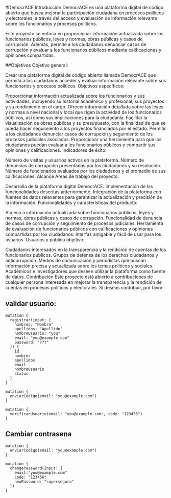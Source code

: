 #DemocrACE
Introducción
DemocrACE es una plataforma digital de código abierto que busca mejorar la participación ciudadana en procesos políticos y electorales, a través del acceso y evaluación de información relevante sobre los funcionarios y procesos políticos.

Este proyecto se enfoca en proporcionar información actualizada sobre los funcionarios públicos, leyes y normas, obras públicas y casos de corrupción. Además, permite a los ciudadanos denunciar casos de corrupción y evaluar a los funcionarios públicos mediante calificaciones y opiniones compartidas.

##Objetivos
Objetivo general:

Crear una plataforma digital de código abierto llamada DemocrACE que permita a los ciudadanos acceder y evaluar información relevante sobre sus funcionarios y procesos políticos.
Objetivos específicos:

Proporcionar información actualizada sobre los funcionarios y sus actividades, incluyendo su historial académico y profesional, sus proyectos y su rendimiento en el cargo.
Ofrecer información detallada sobre las leyes y normas a nivel nacional y local que rigen la actividad de los funcionarios públicos, así como sus implicaciones para la ciudadanía.
Facilitar la visualización de obras públicas y su presupuesto, con la finalidad de que se pueda hacer seguimiento a los proyectos financiados por el estado.
Permitir a los ciudadanos denunciar casos de corrupción y seguimiento de los procesos judiciales asociados.
Proporcionar una herramienta para que los ciudadanos puedan evaluar a los funcionarios públicos y compartir sus opiniones y calificaciones.
Indicadores de éxito:

Número de visitas y usuarios activos en la plataforma.
Número de denuncias de corrupción presentadas por los ciudadanos y su resolución.
Número de funcionarios evaluados por los ciudadanos y el promedio de sus calificaciones.
Alcance
Áreas de trabajo del proyecto:

Desarrollo de la plataforma digital DemocrACE.
Implementación de las funcionalidades descritas anteriormente.
Integración de la plataforma con fuentes de datos relevantes para garantizar la actualización y precisión de la información.
Funcionalidades y características del producto:

Acceso a información actualizada sobre funcionarios públicos, leyes y normas, obras públicas y casos de corrupción.
Funcionalidad de denuncia de casos de corrupción y seguimiento de procesos judiciales.
Herramienta de evaluación de funcionarios públicos con calificaciones y opiniones compartidas por los ciudadanos.
Interfaz amigable y fácil de usar para los usuarios.
Usuarios y público objetivo:

Ciudadanos interesados en la transparencia y la rendición de cuentas de los funcionarios públicos.
Grupos de defensa de los derechos ciudadanos y anticorrupción.
Medios de comunicación y periodistas que buscan información precisa y actualizada sobre los temas políticos y sociales.
Académicos e investigadores que deseen utilizar la plataforma como fuente de datos.
Contribución
Este proyecto está abierto a contribuciones de cualquier persona interesada en mejorar la transparencia y la rendición de cuentas en procesos políticos y electorales. Si deseas contribuir, por favor


## validar usuario:
```
mutation {
  registrar(input: {
    nombres: "Nombre"
    apellidos: "Apellido"
    nombreUsuario: "you"
    email: "you@example.com"
    password: "???"
  }) {
    id
    nombres
    apellidos
    email
    nombreUsuario
    status
  }
}
```

```
mutation {
  enviarCodigo(email: "you@example.com")
}
```

```
mutation {
  verificarUsuario(email: "you@example.com", code: "123456")  
}

```

## Cambiar contrasena
```
mutation {
  enviarCodigo(email: "you@example.com")
}
```

```
mutation {
  changePassword(input: {
    email:"you@example.com"
    code: "123456"
    newPassword: "supersegura"
  })
}
```
